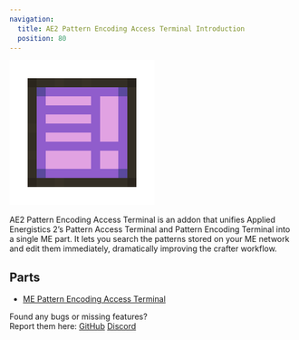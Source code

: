 ```yaml
---
navigation:
  title: AE2 Pattern Encoding Access Terminal Introduction
  position: 80
---
```


![Logo](assets/logo.png)

AE2 Pattern Encoding Access Terminal is an addon that unifies Applied Energistics 2’s Pattern Access Terminal and Pattern Encoding Terminal into a single ME part. It lets you search the patterns stored on your ME network and edit them immediately, dramatically improving the crafter workflow.

## Parts

* [ME Pattern Encoding Access Terminal](ae2peat_intro/pattern_encoding_access_terminal.md)

Found any bugs or missing features?  
Report them here: [GitHub](https://github.com/yuuki1293/ProgrammedCircuitCard) [Discord](https://discord.gg/qgKEFnf6v8)
